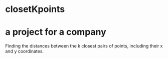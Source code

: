 # closetKpoints
# a project for a company
Finding the distances between the k closest pairs of points, including their x and y coordinates.
